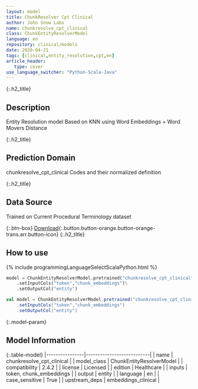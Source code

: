 ```yaml
---
layout: model
title: ChunkResolver Cpt Clinical
author: John Snow Labs
name: chunkresolve_cpt_clinical
class: ChunkEntityResolverModel
language: en
repository: clinical/models
date: 2020-04-21
tags: [clinical,entity_resolution,cpt,en]
article_header:
   type: cover
use_language_switcher: "Python-Scala-Java"
---
```


{:.h2_title}
## Description
Entity Resolution model Based on KNN using Word Embeddings + Word Movers Distance  


{:.h2_title}
## Prediction Domain
chunkresolve_cpt_clinical Codes and their normalized definition



{:.h2_title}
## Data Source
Trained on Current Procedural Terminology dataset

{:.btn-box}
[Download](https://s3.amazonaws.com/auxdata.johnsnowlabs.com/clinical/models/chunkresolve_cpt_clinical_en_2.4.5_2.4_1587491373378.zip){:.button.button-orange.button-orange-trans.arr.button-icon}
{:.h2_title}
## How to use 
<div class="tabs-box" markdown="1">

{% include programmingLanguageSelectScalaPython.html %}

```python
model = ChunkEntityResolverModel.pretrained("chunkresolve_cpt_clinical","en","clinical/models")\
	.setInputCols("token","chunk_embeddings")\
	.setOutputCol("entity")
```

```scala
val model = ChunkEntityResolverModel.pretrained("chunkresolve_cpt_clinical","en","clinical/models")
	.setInputCols("token","chunk_embeddings")
	.setOutputCol("entity")
```
</div>



{:.model-param}
## Model Information

{:.table-model}
|----------------|---------------------------|
| name           | chunkresolve_cpt_clinical |
| model_class    | ChunkEntityResolverModel  |
| compatibility  | 2.4.2                     |
| license        | Licensed                  |
| edition        | Healthcare                |
| inputs         | token, chunk_embeddings   |
| output         | entity                    |
| language       | en                        |
| case_sensitive | True                      |
| upstream_deps  | embeddings_clinical       |

